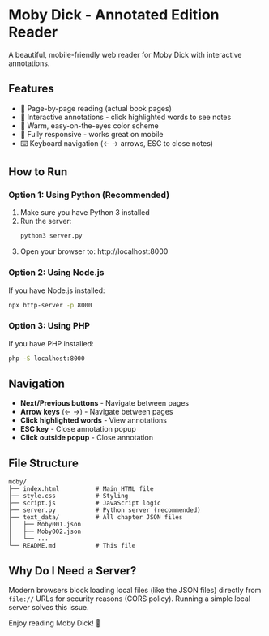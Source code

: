 # Moby Dick - Annotated Edition Reader

A beautiful, mobile-friendly web reader for Moby Dick with interactive annotations.

## Features

- 📖 Page-by-page reading (actual book pages)
- 📝 Interactive annotations - click highlighted words to see notes
- 🎨 Warm, easy-on-the-eyes color scheme
- 📱 Fully responsive - works great on mobile
- ⌨️ Keyboard navigation (← → arrows, ESC to close notes)

## How to Run

### Option 1: Using Python (Recommended)

1. Make sure you have Python 3 installed
2. Run the server:
   ```bash
   python3 server.py
   ```
3. Open your browser to: http://localhost:8000

### Option 2: Using Node.js

If you have Node.js installed:
```bash
npx http-server -p 8000
```

### Option 3: Using PHP

If you have PHP installed:
```bash
php -S localhost:8000
```

## Navigation

- **Next/Previous buttons** - Navigate between pages
- **Arrow keys** (← →) - Navigate between pages  
- **Click highlighted words** - View annotations
- **ESC key** - Close annotation popup
- **Click outside popup** - Close annotation

## File Structure

```
moby/
├── index.html          # Main HTML file
├── style.css           # Styling
├── script.js           # JavaScript logic
├── server.py           # Python server (recommended)
├── text_data/          # All chapter JSON files
│   ├── Moby001.json
│   ├── Moby002.json
│   └── ...
└── README.md           # This file
```

## Why Do I Need a Server?

Modern browsers block loading local files (like the JSON files) directly from `file://` URLs for security reasons (CORS policy). Running a simple local server solves this issue.

Enjoy reading Moby Dick! 🐋

